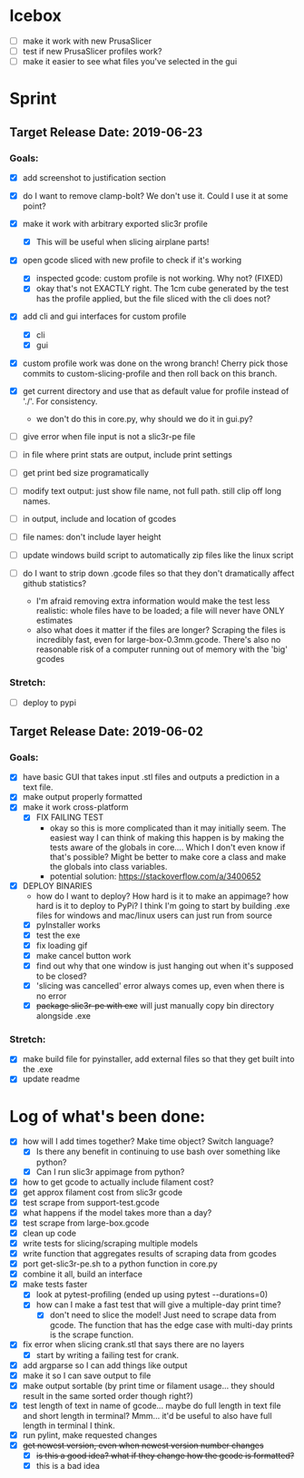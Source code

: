 # Icebox
 - [ ] make it work with new PrusaSlicer
 - [ ] test if new PrusaSlicer profiles work?
 - [ ] make it easier to see what files you've selected in the gui

# Sprint
## Target Release Date: 2019-06-23
### Goals:
 - [x] add screenshot to justification section
 - [x] do I want to remove clamp-bolt? We don't use it. Could I use it at some
   point?

 - [x] make it work with arbitrary exported slic3r profile
   - [x] This will be useful when slicing airplane parts!
 - [x] open gcode sliced with new profile to check if it's working
   - [x] inspected gcode: custom profile is not working. Why not? (FIXED)
   - [x] okay that's not EXACTLY right. The 1cm cube generated by the test has
     the profile applied, but the file sliced with the cli does not?
 - [x] add cli and gui interfaces for custom profile
   - [x] cli
   - [x] gui
 - [x] custom profile work was done on the wrong branch! Cherry pick those
   commits to custom-slicing-profile and then roll back on this branch.
 - [x] get current directory and use that as default value for profile instead
   of './'. For consistency.
    - we don't do this in core.py, why should we do it in gui.py?
 - [ ] give error when file input is not a slic3r-pe file
 - [ ] in file where print stats are output, include print settings
 - [ ] get print bed size programatically

 - [ ] modify text output: just show file name, not full path. still clip off
   long names.
 - [ ] in output, include and location of gcodes
 - [ ] file names: don't include layer height

 - [ ] update windows build script to automatically zip files like the linux
   script
 - [ ] do I want to strip down .gcode files so that they don't dramatically
   affect github statistics?
    - I'm afraid removing extra information would make the test less realistic:
      whole files have to be loaded; a file will never have ONLY estimates
    - also what does it matter if the files are longer? Scraping the files is
      incredibly fast, even for large-box-0.3mm.gcode. There's also no
      reasonable risk of a computer running out of memory with the 'big' gcodes
### Stretch:
 - [ ] deploy to pypi

## Target Release Date: 2019-06-02
### Goals:
 - [x] have basic GUI that takes input .stl files and outputs a prediction in a
   text file.
 - [x] make output properly formatted
 - [x] make it work cross-platform
   - [x] FIX FAILING TEST
     - okay so this is more complicated than it may 
     initially seem. The easiest way I can think of making this happen is by
     making the tests aware of the globals in core.... Which I don't even know
     if that's possible? Might be better to make core a class and make the
     globals into class variables.
     - potential solution: https://stackoverflow.com/a/3400652
 - [x] DEPLOY BINARIES
   - how do I want to deploy? How hard is it to make an appimage? 
     how hard is it to deploy to PyPi? I think I'm going to start by 
     building .exe files for windows and mac/linux users can just 
     run from source
   - [x] pyInstaller works
   - [x] test the exe
   - [x] fix loading gif
   - [x] make cancel button work
   - [x] find out why that one window is just hanging out when it's supposed to
     be closed?
   - [x] 'slicing was cancelled' error always comes up, even when there is no
     error
   - [x] ~~package slic3r-pe with exe~~ will just manually copy bin directory 
   alongside .exe

### Stretch:
 - [x] make build file for pyinstaller, add external files so that they get
   built into the .exe
 - [x] update readme

# Log of what's been done:
 - [x] how will I add times together? Make time object? Switch language?
   - [x] Is there any benefit in continuing to use bash over something like
         python?
   - [x] Can I run slic3r appimage from python?
 - [x] how to get gcode to actually include filament cost?
 - [x] get approx filament cost from slic3r gcode
 - [x] test scrape from support-test.gcode
 - [x] what happens if the model takes more than a day?
 - [x] test scrape from large-box.gcode
 - [x] clean up code
 - [x] write tests for slicing/scraping multiple models
 - [x] write function that aggregates results of scraping data from gcodes
 - [x] port get-slic3r-pe.sh to a python function in core.py
 - [x] combine it all, build an interface
 - [x] make tests faster
   - [x] look at pytest-profiling (ended up using pytest --durations=0)
   - [x] how can I make a fast test that will give a multiple-day print time?
     - [x] don't need to slice the model! Just need to scrape data from gcode.
       The function that has the edge case with multi-day prints is the scrape
       function.
 - [x] fix error when slicing crank.stl that says there are no layers
   - [x] start by writing a failing test for crank.
 - [x] add argparse so I can add things like output
 - [x] make it so I can save output to file
 - [x] make output sortable (by print time or filament usage... they should
       result in the same sorted order though right?)
 - [x] test length of text in name of gcode... maybe do full length in text
       file and short length in terminal? Mmm... it'd be useful to also have
       full length in terminal I think.
 - [x] run pylint, make requested changes
 - [x] ~~get newest version, even when newest version number changes~~
   - [x] ~~is this a good idea? what if they change how the gcode is
     formatted?~~
   - [x] this is a bad idea